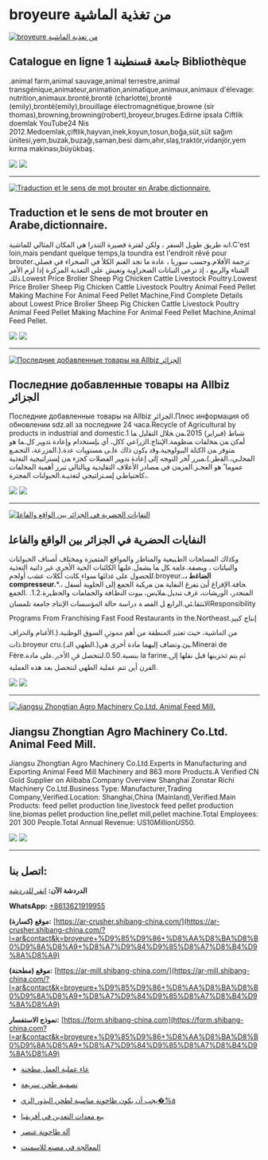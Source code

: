 # broyeure من تغذية الماشية

<a href="https://swt.shibang-china.com/?l=ar&img&k=broyeure+%D9%85%D9%86+%D8%AA%D8%BA%D8%B0%D9%8A%D8%A9+%D8%A7%D9%84%D9%85%D8%A7%D8%B4%D9%8A%D8%A9" target="_blank">![broyeure من تغذية الماشية](http://static.shibang-china.com/all-800x300/1060.jpg)</a>

## Catalogue en ligne 1 جامعة قسنطينة Bibliothèque
.animal farm,animal sauvage,animal terrestre,animal transgénique,animateur,animation,animatique,animaux,animaux d&#39;élevage: nutrition,animaux.brontë,brontë (charlotte),brontë (emily),brontë(emily),brouillage électromagnétique,browne (sir thomas),browning,browning(robert),broyeur,bruges.Edirne ipsala Ciftlik doemlak YouTube24 Nis 2012.Medoemlak,çiftlik,hayvan,inek,koyun,tosun,boğa,süt,süt sağım ünitesi,yem,buzak,buzağı,saman,besi damı,ahır,slaş,traktör,vidanjör,yem kırma makinası,büyükbaş.


<a href="https://whatsapp.shibangsoft.com/WhatsApp.php" target="_blank" title="WhatsApp">![](http://static.shibang-china.com/icon/whatsapp.png)</a> <a href="https://swt.shibang-china.com/?l=ar&icon&k=broyeure+%D9%85%D9%86+%D8%AA%D8%BA%D8%B0%D9%8A%D8%A9+%D8%A7%D9%84%D9%85%D8%A7%D8%B4%D9%8A%D8%A9" target="_blank">![](http://static.shibang-china.com/icon/chat-ar.png)</a>

---

<a href="https://swt.shibang-china.com/?l=ar&img&k=broyeure+%D9%85%D9%86+%D8%AA%D8%BA%D8%B0%D9%8A%D8%A9+%D8%A7%D9%84%D9%85%D8%A7%D8%B4%D9%8A%D8%A9" target="_blank">![Traduction et le sens de mot brouter en Arabe,dictionnaire.](http://static.shibang-china.com/all-800x300/458.jpg)</a>

## Traduction et le sens de mot brouter en Arabe,dictionnaire.
انه طريق طويل السفر ، ولكن لفترة قصيرة التندرا هي المكان المثالي للماشية.C&#39;est loin,mais pendant quelque temps,la toundra est l&#39;endroit rêvé pour brouter.ترجمة الأفلام.وحسب سوريا ، عادة ما تجد الغنم الكلأ في الصحراء في فصلي الشتاء والربيع ، إذ ترعى النباتات الصحراوية وتعيش على التغذية المركزة إذا لزم الأمر ذلك.Lowest Price Brolier Sheep Pig Chicken Cattle Livestock Poultry.Lowest Price Brolier Sheep Pig Chicken Cattle Livestock Poultry Animal Feed Pellet Making Machine For Animal Feed Pellet Machine,Find Complete Details about Lowest Price Brolier Sheep Pig Chicken Cattle Livestock Poultry Animal Feed Pellet Making Machine For Animal Feed Pellet Machine,Animal Feed Pellet.


<a href="https://whatsapp.shibangsoft.com/WhatsApp.php" target="_blank" title="WhatsApp">![](http://static.shibang-china.com/icon/whatsapp.png)</a> <a href="https://swt.shibang-china.com/?l=ar&icon&k=broyeure+%D9%85%D9%86+%D8%AA%D8%BA%D8%B0%D9%8A%D8%A9+%D8%A7%D9%84%D9%85%D8%A7%D8%B4%D9%8A%D8%A9" target="_blank">![](http://static.shibang-china.com/icon/chat-ar.png)</a>

---

<a href="https://swt.shibang-china.com/?l=ar&img&k=broyeure+%D9%85%D9%86+%D8%AA%D8%BA%D8%B0%D9%8A%D8%A9+%D8%A7%D9%84%D9%85%D8%A7%D8%B4%D9%8A%D8%A9" target="_blank">![Последние добавленные товары на Allbiz الجزائر](http://static.shibang-china.com/all-800x300/922.jpg)</a>

## Последние добавленные товары на Allbiz الجزائر
Последние добавленные товары на Allbiz الجزائر.Плюс информация об обновлении sdz.all за последние 24 часа.Recycle of Agricultural by products in industrial and domestic.1 شباط (فبراير) 2015.ﻤن ﺨﻼل اﻟﺘﻘﻟﻴل ﻤﺎ أﻤﮐن ﻤن ﻤﺨﻟﻔﺎت ﻤﻨظوﻤﺔ.اﻹﻨﺘﺎج.اﻟزراﻋﻲ ﮐﮐل، أي ﺒﺈﺴﺘﺨدام وإﻋﺎدة ﺘدوﻴر ﮐل.ﻤﺎ ﻫو ﻤﺘوﻓر ﻤن اﻟﮐﺘﻟﺔ اﻟﺒﻴوﻟوﺠﻴﺔ.وﻗد ﻴﮐون ذﻟك ﻋﻟ.ﯽ ﻤﺴﺘوﻴﺎت ﻋدة.(.اﻟﻤزرﻋﺔ، اﻟﺘﺠﻤـﻊ اﻟﻤﺤﻟـﻲ،.اﻟﻘطر.).ﻤﺒرر آﺨر ﻟﻟﺘوﺠﻪ إﻟﯽ إﻋﺎدة ﺘدوﻴر اﻟﻔﻀﻼت ﮐﺠزء ﻤن إﺴﺘراﺘﻴﺠﻴﺔ اﻟﺘﻐذﻴﺔ ﻋﻤوﻤﺎﹰ ﻫو اﻟﻌﺠـز.اﻟﻤزﻤن ﻓﻲ ﻤﺼﺎدر اﻷﻋﻼف اﻟﺘﻘﻟﻴدﻴﺔ وﺒﺎﻟﺘﺎﻟﻲ ﺘﺒرز أﻫﻤﻴﺔ اﻟﻤﺨﻟﻔﺎت ﮐﺎﺤﺘﻴﺎطﻲ إﺴـﺘراﺘﻴﺠﻲ ﻟﺘﻐذﻴـﺔ.اﻟﺤﻴواﻨﺎت اﻟﻤﺠﺘرة،.


<a href="https://whatsapp.shibangsoft.com/WhatsApp.php" target="_blank" title="WhatsApp">![](http://static.shibang-china.com/icon/whatsapp.png)</a> <a href="https://swt.shibang-china.com/?l=ar&icon&k=broyeure+%D9%85%D9%86+%D8%AA%D8%BA%D8%B0%D9%8A%D8%A9+%D8%A7%D9%84%D9%85%D8%A7%D8%B4%D9%8A%D8%A9" target="_blank">![](http://static.shibang-china.com/icon/chat-ar.png)</a>

---

<a href="https://swt.shibang-china.com/?l=ar&img&k=broyeure+%D9%85%D9%86+%D8%AA%D8%BA%D8%B0%D9%8A%D8%A9+%D8%A7%D9%84%D9%85%D8%A7%D8%B4%D9%8A%D8%A9" target="_blank">![ﺍﻟﻨﻔﺎﻳﺎﺕ ﺍﻟﺤﻀﺮﻳﺔ ﻓﻲ ﺍﻟﺠﺰﺍﺋﺮ ﺑﻴﻦ ﺍﻟﻮﺍﻗﻊ ﻭﺍﻟﻔﺎﻋﻠ](http://static.shibang-china.com/all-800x300/1353.jpg)</a>

## ﺍﻟﻨﻔﺎﻳﺎﺕ ﺍﻟﺤﻀﺮﻳﺔ ﻓﻲ ﺍﻟﺠﺰﺍﺋﺮ ﺑﻴﻦ ﺍﻟﻮﺍﻗﻊ ﻭﺍﻟﻔﺎﻋﻠ
ﻭﻜﺫﻟﻙ ﺍﻟﻤﺴﺎﺤﺎﺕ ﺍﻟﻁﺒﻴﻌﻴﺔ ﻭﺍﻟﻤﻨﺎﻅﺭ ﻭﺍﻟﻤﻭﺍﻗﻊ ﺍﻟﻤﺘﻤﻴﺯﺓ ﻭﻤﺨﺘﻠﻑ ﺃﺼﻨﺎﻑ ﺍﻟﺤﻴﻭﺍﻨﺎﺕ ﻭﺍﻟﻨﺒﺎﺘﺎﺕ ، ﻭﺒﺼﻔﺔ.ﻋﺎﻤﺔ ﻜل ﻤﺎ ﻴﺸﻤل.ﻋﻠﻴﻬﺎ ﺍﻟﻜﺎﺌﻨﺎﺕ ﺍﻟﺤﻴﺔ ﺍﻷﺨﺭﻯ ﻏﻴﺭ ﺫﺍﺘﻴﺔ ﺍﻟﺘﻐﺫﻴﺔ ﻟﻠﺤﺼﻭل ﻋﻠﻰ ﻏﺫﺍﺌﻬﺎ ﺴﻭﺍﺀ ﻜﺎﻨﺕ ﺁﻜﻼﺕ ﻋﺸﺏ ﺃﻭﻟﺤﻡ.broyeur.**.، ﺍﻟﻀﺎﻏﻁ compresseur.***.، ﺤﺎﻓﺔ.ﺍﻹﻓﺭﺍﻍ ﺃﻴﻥ ﺘﻔﺭﻍ ﺍﻟﻨﻔﺎﻴﺔ ﻤﻥ ﻤﺭﻜﺒﺔ ﺍﻟﺠﻤﻊ ﺇﻟﻰ ﺍﻟﺤﻠﻭﻴﺔ ﺃﺴﻔل ﺍﻟﻤﻨﺤﺩﺭ، ﺍﻟﻭﺭﺸﺎﺕ، ﻏﺭﻑ ﺘﺒﺩﻴل.ﻤﻼﺒﺱ، ﺒﻴﻭﺕ ﺍﻟﻨﻅﺎﻓﺔ ﻭﺍﻟﺤﻤﺎﻤﺎﺕ ﻭﺍﻟﺤﻅﻴﺭﺓ.1.2. .ﺍﻟﺠﻤﻊ ﺍﻻﻨﺘﻘﺎ.ﺌﻲ.ﺍﻟﺮﺍﺑﻊ ﻞ ﺍﻟﻔﺼ ﺔ ﺩﺭﺍﺳﺔ ﺣﺎﻟﺔ ﺍﳌﺆﺳﺴﺎﺕ ﺍﻹﻧﺘﺎﺟ جامعة تلمسانResponsibility Programs From Franchising Fast Food Restaurants in the.Northeast.ﺇﻧﺘﺎﺝ ﻛﺒﲑ ﻣﻦ ﺍﳌﺎﺷﻴﺔ، ﺣﻴﺚ ﺗﻌﺘﱪ ﺍﳌﻨﻄﻘﺔ ﻣﻦ ﺃﻫﻢ ﳑﻮﱐ ﺍﻟﺴﻮﻕ ﺍﻟﻮﻃﻨﻴﺔ.(.ﺍﻷﻏﻨﺎﻡ ﻭﺍﳋﺮﺍﻑ ﺫﺍﺕ.broyeur cru.(.ﺍﻟﻄﻬﻲ ﺍﻟﻨ.)ﻴﺊ.ﻭﺗﻀﺎﻑ ﺇﻟﻴﻬﻤﺎ ﻣﺎﺩﺓ ﺃﺧﺮﻯ ﻫﻲ.Minerai de Fère.ﺑﻨﺴﺒﺔ.0.50.ﻟﻨﺘﺤﺼﻞ ﰲ ﺍﻷﺧﲑ.ﻋﻠﻰ ﻣﺎﺩﺓ la farine.ﰒ ﻳﺘﻢ ﲣﺰﻳﻨﻬﺎ ﻗﺒﻞ ﻧﻘﻠﻬﺎ ﺇﱃ ﺍﻟﻔﺮﻥ ﺃﻳﻦ ﺗﺘﻢ ﻋﻤﻠﻴﺔ ﺍﻟﻄﻬﻲ ﻟﻨﺘﺤﺼﻞ ﺑﻌﺪ ﻫﺬﻩ ﺍﻟﻌﻤﻠﻴﺔ.


<a href="https://whatsapp.shibangsoft.com/WhatsApp.php" target="_blank" title="WhatsApp">![](http://static.shibang-china.com/icon/whatsapp.png)</a> <a href="https://swt.shibang-china.com/?l=ar&icon&k=broyeure+%D9%85%D9%86+%D8%AA%D8%BA%D8%B0%D9%8A%D8%A9+%D8%A7%D9%84%D9%85%D8%A7%D8%B4%D9%8A%D8%A9" target="_blank">![](http://static.shibang-china.com/icon/chat-ar.png)</a>

---

<a href="https://swt.shibang-china.com/?l=ar&img&k=broyeure+%D9%85%D9%86+%D8%AA%D8%BA%D8%B0%D9%8A%D8%A9+%D8%A7%D9%84%D9%85%D8%A7%D8%B4%D9%8A%D8%A9" target="_blank">![Jiangsu Zhongtian Agro Machinery Co.Ltd. Animal Feed Mill.](http://static.shibang-china.com/all-800x300/1160.jpg)</a>

## Jiangsu Zhongtian Agro Machinery Co.Ltd. Animal Feed Mill.
Jiangsu Zhongtian Agro Machinery Co.Ltd.Experts in Manufacturing and Exporting Animal Feed Mill Machinery and 863 more Products.A Verified CN Gold Supplier on Alibaba.Company Overview Shanghai Zonstar Richi Machinery Co.Ltd.Business Type: Manufacturer,Trading Company,Verified.Location: Shanghai,China (Mainland),Verified.Main Products: feed pellet production line,livestock feed pellet production line,biomas pellet production line,pellet mill,pellet machine.Total Employees: 201 300 People.Total Annual Revenue: US$10 Million US$50.


<a href="https://whatsapp.shibangsoft.com/WhatsApp.php" target="_blank" title="WhatsApp">![](http://static.shibang-china.com/icon/whatsapp.png)</a> <a href="https://swt.shibang-china.com/?l=ar&icon&k=broyeure+%D9%85%D9%86+%D8%AA%D8%BA%D8%B0%D9%8A%D8%A9+%D8%A7%D9%84%D9%85%D8%A7%D8%B4%D9%8A%D8%A9" target="_blank">![](http://static.shibang-china.com/icon/chat-ar.png)</a>

---
## اتصل بنا:

**الدردشة الآن:** [انقر للدردشة](https://swt.shibang-china.com?l=ar&contact&k=broyeure+%D9%85%D9%86+%D8%AA%D8%BA%D8%B0%D9%8A%D8%A9+%D8%A7%D9%84%D9%85%D8%A7%D8%B4%D9%8A%D8%A9)

**WhatsApp:**  [+8613621919955](https://whatsapp.shibangsoft.com/WhatsApp.php)

**موقع (كسارة):** [https://ar-crusher.shibang-china.com/](https://ar-crusher.shibang-china.com/?l=ar&contact&k=broyeure+%D9%85%D9%86+%D8%AA%D8%BA%D8%B0%D9%8A%D8%A9+%D8%A7%D9%84%D9%85%D8%A7%D8%B4%D9%8A%D8%A9)

**موقع (مطحنة):** [https://ar-mill.shibang-china.com/](https://ar-mill.shibang-china.com/?l=ar&contact&k=broyeure+%D9%85%D9%86+%D8%AA%D8%BA%D8%B0%D9%8A%D8%A9+%D8%A7%D9%84%D9%85%D8%A7%D8%B4%D9%8A%D8%A9)

**نموذج الاستفسار:** [https://form.shibang-china.com](https://form.shibang-china.com?l=ar&contact&k=broyeure+%D9%85%D9%86+%D8%AA%D8%BA%D8%B0%D9%8A%D8%A9+%D8%A7%D9%84%D9%85%D8%A7%D8%B4%D9%8A%D8%A9)

* [عاء عملية العمل مطحنة](../30/%D8%B9%D8%A7%D8%A1%20%D8%B9%D9%85%D9%84%D9%8A%D8%A9%20%D8%A7%D9%84%D8%B9%D9%85%D9%84%20%D9%85%D8%B7%D8%AD%D9%86%D8%A9.md)

* [تصميم طحن سريعة](../27/%D8%AA%D8%B5%D9%85%D9%8A%D9%85%20%D8%B7%D8%AD%D9%86%20%D8%B3%D8%B1%D9%8A%D8%B9%D8%A9.md)

* [يجب أن يكون طاحونة مناسبة لطحن البذور الزي�%a](../26/%D9%8A%D8%AC%D8%A8%20%D8%A3%D9%86%20%D9%8A%D9%83%D9%88%D9%86%20%D8%B7%D8%A7%D8%AD%D9%88%D9%86%D8%A9%20%D9%85%D9%86%D8%A7%D8%B3%D8%A8%D8%A9%20%D9%84%D8%B7%D8%AD%D9%86%20%D8%A7%D9%84%D8%A8%D8%B0%D9%88%D8%B1%20%D8%A7%D9%84%D8%B2%D9%8A%EF%BF%BD%25a.md)

* [بيع معدات التعدين في أفريقيا](../27/%D8%A8%D9%8A%D8%B9%20%D9%85%D8%B9%D8%AF%D8%A7%D8%AA%20%D8%A7%D9%84%D8%AA%D8%B9%D8%AF%D9%8A%D9%86%20%D9%81%D9%8A%20%D8%A3%D9%81%D8%B1%D9%8A%D9%82%D9%8A%D8%A7.md)

* [آلة طاحونة عنصر](../27/%D8%A2%D9%84%D8%A9%20%D8%B7%D8%A7%D8%AD%D9%88%D9%86%D8%A9%20%D8%B9%D9%86%D8%B5%D8%B1.md)

* [المعالجة في مصنع للاسمنت](../27/%D8%A7%D9%84%D9%85%D8%B9%D8%A7%D9%84%D8%AC%D8%A9%20%D9%81%D9%8A%20%D9%85%D8%B5%D9%86%D8%B9%20%D9%84%D9%84%D8%A7%D8%B3%D9%85%D9%86%D8%AA.md)